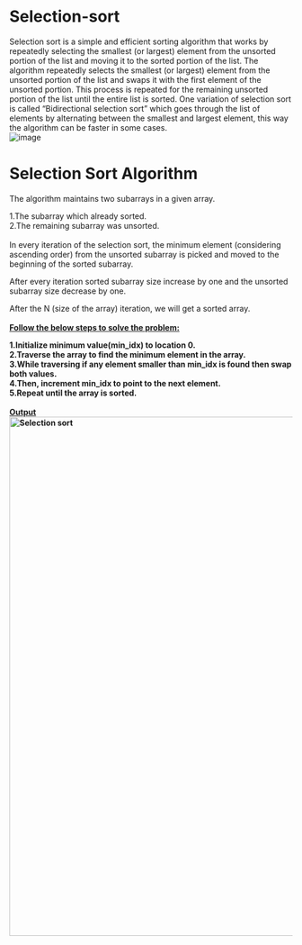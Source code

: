 # Selection-sort<br>
Selection sort is a simple and efficient sorting algorithm that works by repeatedly selecting the smallest (or largest) element from the unsorted portion of the list and moving it to the sorted portion of the list. The algorithm repeatedly selects the smallest (or largest) element from the unsorted portion of the list and swaps it with the first element of the unsorted portion. This process is repeated for the remaining unsorted portion of the list until the entire list is sorted. One variation of selection sort is called “Bidirectional selection sort” which goes through the list of elements by alternating between the smallest and largest element, this way the algorithm can be faster in some cases.<br>
![image](https://user-images.githubusercontent.com/124968304/234186256-e98a80b7-cb83-40fc-9849-da9ab4f721d4.png)
<br>
# Selection Sort Algorithm<br>

The algorithm maintains two subarrays in a given array.<br>

1.The subarray which already sorted. <br>
2.The remaining subarray was unsorted.<br>
<br>
In every iteration of the selection sort, the minimum element (considering ascending order) from the unsorted subarray is picked and moved to the beginning of the sorted subarray.<br>

After every iteration sorted subarray size increase by one and the unsorted subarray size decrease by one.<br>

After the N (size of the array) iteration, we will get a sorted array.<br>
<br>
<b><ins>Follow the below steps to solve the problem:<b><ins><br>

1.Initialize minimum value(min_idx) to location 0.<br>
2.Traverse the array to find the minimum element in the array.<br>
3.While traversing if any element smaller than min_idx is found then swap both values.<br>
4.Then, increment min_idx to point to the next element.<br>
5.Repeat until the array is sorted.<br>
<br>
<b><ins>Output<b><ins><br>
<img width="922" alt="Selection sort" src="https://user-images.githubusercontent.com/124968304/234187660-2bf8d8d0-0ced-4fca-804c-ccb8bbbf17d8.png">



